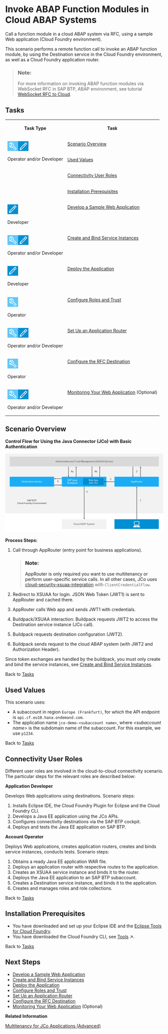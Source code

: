 <!-- loio55c9d13251dd451caac129594ac6dd68 -->

# Invoke ABAP Function Modules in Cloud ABAP Systems

Call a function module in a cloud ABAP system via RFC, using a sample Web application \(Cloud Foundry environment\).

This scenario performs a remote function call to invoke an ABAP function module, by using the Destination service in the Cloud Foundry environment, as well as a Cloud Foundry application router.

> ### Note:  
> For more information on invoking ABAP function modules via WebSocket RFC in SAP BTP, ABAP environment, see tutorial [WebSocket RFC to Cloud](https://developers.sap.com/tutorials/abap-websocket-rfc.html).



<a name="loio55c9d13251dd451caac129594ac6dd68__tasks_tutorial_rfc"/>

## Tasks


<table>
<tr>
<th valign="top">

Task Type

</th>
<th valign="top">

Task

</th>
</tr>
<tr>
<td valign="top" rowspan="4">

![](images/CS_TASK_Admin_Dev_7c2c6d8.png)

Operator and/or Developer

</td>
<td valign="top">

[Scenario Overview](invoke-abap-function-modules-in-cloud-abap-systems-55c9d13.md#loio55c9d13251dd451caac129594ac6dd68__Scenario) 

</td>
</tr>
<tr>
<td valign="top">

[Used Values](invoke-abap-function-modules-in-cloud-abap-systems-55c9d13.md#loio55c9d13251dd451caac129594ac6dd68__values) 

</td>
</tr>
<tr>
<td valign="top">

[Connectivity User Roles](invoke-abap-function-modules-in-cloud-abap-systems-55c9d13.md#loio55c9d13251dd451caac129594ac6dd68__Roles) 

</td>
</tr>
<tr>
<td valign="top">

[Installation Prerequisites](invoke-abap-function-modules-in-cloud-abap-systems-55c9d13.md#loio55c9d13251dd451caac129594ac6dd68__Install) 

</td>
</tr>
<tr>
<td valign="top">

![](images/CS_TASK_Dev_a4c82d5.png)

Developer

</td>
<td valign="top">

[Develop a Sample Web Application](develop-a-sample-web-application-a799669.md) 

</td>
</tr>
<tr>
<td valign="top">

![](images/CS_TASK_Admin_Dev_7c2c6d8.png)

Operator and/or Developer

</td>
<td valign="top">

[Create and Bind Service Instances](create-and-bind-service-instances-67a42bb.md) 

</td>
</tr>
<tr>
<td valign="top">

![](images/CS_TASK_Dev_a4c82d5.png)

Developer

</td>
<td valign="top">

[Deploy the Application](deploy-the-application-3ab2b13.md) 

</td>
</tr>
<tr>
<td valign="top">

![](images/CS_TASK_Admin_219b363.png)

Operator

</td>
<td valign="top">

[Configure Roles and Trust](configure-roles-and-trust-a6ce7e7.md) 

</td>
</tr>
<tr>
<td valign="top">

![](images/CS_TASK_Admin_Dev_7c2c6d8.png)

Operator and/or Developer

</td>
<td valign="top">

[Set Up an Application Router](set-up-an-application-router-f9f8eb2.md) 

</td>
</tr>
<tr>
<td valign="top">

![](images/CS_TASK_Admin_219b363.png)

Operator

</td>
<td valign="top">

[Configure the RFC Destination](configure-the-rfc-destination-cfd3fea.md) 

</td>
</tr>
<tr>
<td valign="top">

![](images/CS_TASK_Admin_Dev_7c2c6d8.png)

Operator and/or Developer

</td>
<td valign="top">

[Monitoring Your Web Application](monitoring-your-web-application-9bd8f7d.md) \(Optional\)

</td>
</tr>
</table>



<a name="loio55c9d13251dd451caac129594ac6dd68__Scenario"/>

## Scenario Overview

**Control Flow for Using the Java Connector \(JCo\) with Basic Authentication**

![](images/CS_CF_RFC_Tutorial_-_Scenario_CLOUD_68db916.png)

**Process Steps:**

1.  Call through AppRouter \(entry point for business applications\).

    > ### Note:  
    > AppRouter is only required you want to use multitenancy or perform user-specific service calls. In all other cases, JCo uses [cloud-security-xsuaa-integration](https://github.com/SAP/cloud-security-xsuaa-integration/tree/master/token-client) with `ClientCredentialFlow`.

2.  Redirect to XSUAA for login. JSON Web Token \(JWT1\) is sent to AppRouter and cached there.
3.  AppRouter calls Web app and sends JWT1 with credentials.
4.  Buildpack/XSUAA interaction: Buildpack requests JWT2 to access the Destination service instance \(JCo call\).
5.  Buildpack requests destination configuration \(JWT2\).
6.  Buildpack sends request to the cloud ABAP system \(with JWT2 and Authorization Header\).

Since token exchanges are handled by the buildpack, you must only create and bind the service instances, see [Create and Bind Service Instances](create-and-bind-service-instances-6dd5e26.md).

Back to [Tasks](invoke-abap-function-modules-in-cloud-abap-systems-55c9d13.md#loio55c9d13251dd451caac129594ac6dd68__tasks_tutorial_rfc)



<a name="loio55c9d13251dd451caac129594ac6dd68__values"/>

## Used Values

This scenario uses:

-   A subaccount in region `Europe (Frankfurt)`, for which the API endpoint is `api.cf.eu10.hana.ondemand.com`.
-   The application name `jco-demo-<subaccount name>`, where *<subaccount name\>* is the subdomain name of the subaccount. For this example, we use `p1234`.

Back to [Tasks](invoke-abap-function-modules-in-cloud-abap-systems-55c9d13.md#loio55c9d13251dd451caac129594ac6dd68__tasks_tutorial_rfc)



<a name="loio55c9d13251dd451caac129594ac6dd68__Roles"/>

## Connectivity User Roles

Different user roles are involved in the cloud-to-cloud connectivity scenario. The particular steps for the relevant roles are described below:

**Application Developer**

Develops Web applications using destinations. Scenario steps:

1.  Installs Eclipse IDE, the Cloud Foundry Plugin for Eclipse and the Cloud Foundry CLI.
2.  Develops a Java EE application using the JCo APIs.
3.  Configures connectivity destinations via the SAP BTP cockpit.
4.  Deploys and tests the Java EE application on SAP BTP.

**Account Operator**

Deploys Web applications, creates application routers, creates and binds service instances, conducts tests. Scenario steps:

1.  Obtains a ready Java EE application WAR file.
2.  Deploys an application router with respective routes to the application.
3.  Creates an XSUAA service instance and binds it to the router.
4.  Deploys the Java EE application to an SAP BTP subaccount.
5.  Creates a Destination service instance, and binds it to the application.
6.  Creates and manages roles and role collections.

Back to [Tasks](invoke-abap-function-modules-in-cloud-abap-systems-55c9d13.md#loio55c9d13251dd451caac129594ac6dd68__tasks_tutorial_rfc)



<a name="loio55c9d13251dd451caac129594ac6dd68__Install"/>

## Installation Prerequisites

-   You have downloaded and set up your Eclipse IDE and the [Eclipse Tools for Cloud Foundry](https://projects.eclipse.org/projects/ecd.cft).
-   You have downloaded the Cloud Foundry CLI, see [Tools](https://help.sap.com/viewer/65de2977205c403bbc107264b8eccf4b/Cloud/en-US/abcae5b568c94e5391a74d15f5db9213.html "SAP BTP includes many tools to help you develop and manage applications, and connect them to your on-premise systems.") :arrow_upper_right:.

Back to [Tasks](invoke-abap-function-modules-in-cloud-abap-systems-55c9d13.md#loio55c9d13251dd451caac129594ac6dd68__tasks_tutorial_rfc)



<a name="loio55c9d13251dd451caac129594ac6dd68__section_xsy_nkc_cgb"/>

## Next Steps

-   [Develop a Sample Web Application](develop-a-sample-web-application-a799669.md)
-   [Create and Bind Service Instances](create-and-bind-service-instances-67a42bb.md)
-   [Deploy the Application](deploy-the-application-3ab2b13.md)
-   [Configure Roles and Trust](configure-roles-and-trust-a6ce7e7.md)
-   [Set Up an Application Router](set-up-an-application-router-f9f8eb2.md)
-   [Configure the RFC Destination](configure-the-rfc-destination-cfd3fea.md)
-   [Monitoring Your Web Application](monitoring-your-web-application-9bd8f7d.md) \(Optional\)

**Related Information**  


[Multitenancy for JCo Applications \(Advanced\)](multitenancy-for-jco-applications-advanced-93c1e03.md "Learn about the required steps to make your Cloud Foundry JCo application tenant-aware.")


